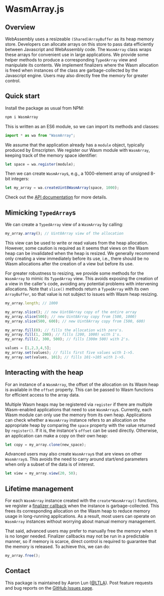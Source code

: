 # WasmArray.js

## Overview

WebAssembly uses a resizeable `(Shared)ArrayBuffer` as its heap memory store.
Developers can allocate arrays on this store to pass data efficiently between Javascript and WebAssembly code.
The `WasmArray` class wraps these arrays for convenient use in large applications.
We provide some helper methods to produce a corresponding `TypedArray` view and manipulate its contents.
We implement finalizers where the Wasm allocation is freed when instances of the class are garbage-collected by the Javascript engine.
Users may also directly free the memory for greater control.

## Quick start

Install the package as usual from NPM:

```sh
npm i WasmArray
```

This is written as an ES6 module, so we can import its methods and classes:

```js
import * as wa from "WasmArray";
```

We assume that the application already has a `module` object, typically produced by Emscripten.
We register our Wasm module with `WasmArray`, keeping track of the memory space identifier:

```js
let space = wa.register(module);
```

Then we can create `WasmArray`s, e.g., a 1000-element array of unsigned 8-bit integers:

```js
let my_array = wa.createUint8WasmArray(space, 1000);
```

Check out the [API documentation](https://ltla.github.io/WasmArray.js) for more details.

## Mimicking `TypedArray`s

We can create a `TypedArray` view of a `WasmArray` by calling:

```js
my_array.array(); // Uint8Array view of the allocation
```

This view can be used to write or read values from the heap allocation.
However, some caution is required as it seems that views on the Wasm heap can be invalidated when the heap is resized.
We generally recommend only creating a view immediately before its use, i.e., there should be no Wasm allocations after the creation of a view but before its use.

For greater robustness to resizing, we provide some methods for the `WasmArray` to mimic its `TypedArray` view.
This avoids exposing the creation of a view in the caller's code, avoiding any potential problems with intervening allocations. 
Note that `slice()` methods return a `TypedArray` with its own `ArrayBuffer`, so that value is not subject to issues with Wasm heap resizing.

```js
my_array.length; // 1000

my_array.slice(); // new Uint8Array copy of the entire array
my_array.slice(500); // new Uint8Array copy from [500, 1000)
my_array.slice(500, 600); // new Uint8Array copy from [500, 600)

my_array.fill(0); // fills the allocation with zero's.
my_array.fill(1, 200); // fills [200, 1000) with 1's.
my_array.fill(2, 300, 500); // fills [300m 500) with 2's.

values = [1,2,3,4,5];
my_array.set(values); // fills first five values with 1->5.
my_array.set(values, 101); // fills 101->105 with 1->5.
```

## Interacting with the heap

For an instance of a `WasmArray`, the offset of the allocation on its Wasm heap is available in the `offset` property.
This can be passed to Wasm functions for efficient access to the array data.

Multiple Wasm heaps may be registered via `register` if there are multiple Wasm-enabled applications that need to use `WasmArray`s.
Currently, each Wasm module can only use the memory from its own heap.
Applications can check whether a `WasmArray` instance refers to an allocation on the appropriate heap by comparing the `space` property with the value returned by `register()`.
If it is, the instance's `offset` can be used directly. 
Otherwise, an application can make a copy on their own heap:

```js
let copy = my_array.clone(new_space);
```

Advanced users may also create `WasmArray`s that are views on other `WasmArray`s.
This avoids the need to carry around start/end parameters when only a subset of the data is of interest.

```js
let view = my_array.view(20, 50);
```

## Lifetime management

For each `WasmArray` instance created with the `create*WasmArray()` functions, 
we register a [finalizer callback](https://developer.mozilla.org/en-US/docs/Web/JavaScript/Reference/Global_Objects/FinalizationRegistry) when the instance is garbage-collected.
This frees its corresponding allocation on the Wasm heap to reduce memory usage in long-running applications.
As a result, most users can operate on `WasmArray` instances without worrying about manual memory management.

That said, advanced users may prefer to manually free the memory when it is no longer needed.
Finalizer callbacks may not be run in a predictable manner, so if memory is scarce, direct control is required to guarantee that the memory is released.
To achieve this, we can do:

```js
my_array.free();
```

## Contact

This package is maintained by Aaron Lun ([@LTLA](https://github.com/LTLA)).
Post feature requests and bug reports on the [GitHub Issues page](https://github.com/LTLA/WasmArray.js/issues).
